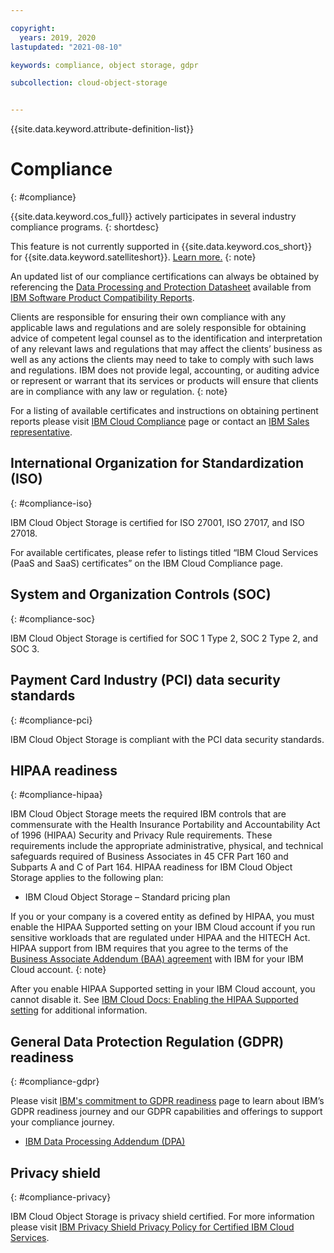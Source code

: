 ```yaml
---

copyright:
  years: 2019, 2020
lastupdated: "2021-08-10"

keywords: compliance, object storage, gdpr

subcollection: cloud-object-storage


---
```


{{site.data.keyword.attribute-definition-list}}

# Compliance
{: #compliance}

{{site.data.keyword.cos_full}} actively participates in several industry compliance programs. 
{: shortdesc}

This feature is not currently supported in {{site.data.keyword.cos_short}} for {{site.data.keyword.satelliteshort}}. [Learn more.](/docs/cloud-object-storage?topic=cloud-object-storage-about-cos-satellite)
{: note}

An updated list of our compliance certifications can always be obtained by referencing the [Data Processing and Protection Datasheet](https://www.ibm.com/software/reports/compatibility/clarity-reports/report/html/softwareReqsForProduct?deliverableId=89904B80AE1911E7A9EB066095601ABB) available from [IBM Software Product Compatibility Reports](https://www.ibm.com/software/reports/compatibility/clarity/softwareReqsForProduct.html).

Clients are responsible for ensuring their own compliance with any applicable laws and regulations and are solely responsible for obtaining advice of competent legal counsel as to the identification and interpretation of any relevant laws and regulations that may affect the clients’ business as well as any actions the clients may need to take to comply with such laws and regulations. IBM does not provide legal, accounting, or auditing advice or represent or warrant that its services or products will ensure that clients are in compliance with any law or regulation.
{: note}

For a listing of available certificates and instructions on obtaining pertinent reports please visit [IBM Cloud Compliance](https://www.ibm.com/cloud/compliance) page or contact an [IBM Sales representative](https://www.ibm.com/account/reg/us-en/signup?formid=MAIL-wcp).

## International Organization for Standardization (ISO)
{: #compliance-iso}

IBM Cloud Object Storage is certified for ISO 27001, ISO 27017, and ISO 27018. 

For available certificates, please refer to listings titled “IBM Cloud Services (PaaS and SaaS) certificates” on the IBM Cloud Compliance page.

## System and Organization Controls (SOC)
{: #compliance-soc}

IBM Cloud Object Storage is certified for SOC 1 Type 2, SOC 2 Type 2, and SOC 3. 

## Payment Card Industry (PCI) data security standards
{: #compliance-pci}

IBM Cloud Object Storage is compliant with the PCI data security standards. 

## HIPAA readiness
{: #compliance-hipaa}

IBM Cloud Object Storage meets the required IBM controls that are commensurate with the Health Insurance Portability and Accountability Act of 1996 (HIPAA) Security and Privacy Rule requirements. These requirements include the appropriate administrative, physical, and technical safeguards required of Business Associates in 45 CFR Part 160 and Subparts A and C of Part 164. HIPAA readiness for IBM Cloud Object Storage applies to the following plan:

- IBM Cloud Object Storage – Standard pricing plan

If you or your company is a covered entity as defined by HIPAA, you must enable the HIPAA Supported setting on your IBM Cloud account if you run sensitive workloads that are regulated under HIPAA and the HITECH Act. HIPAA support from IBM requires that you agree to the terms of the [Business Associate Addendum (BAA) agreement](http://www-03.ibm.com/software/sla/sladb.nsf/sla/baa?OpenDocument) with IBM for your IBM Cloud account.
{: note}

After you enable HIPAA Supported setting in your IBM Cloud account, you cannot disable it. See [IBM Cloud Docs: Enabling the HIPAA Supported setting](/docs/account?topic=account-eu-hipaa-supported#enabling-hipaa) for additional information. 


## General Data Protection Regulation (GDPR) readiness
{: #compliance-gdpr}

Please visit [IBM's commitment to GDPR readiness](https://www.ibm.com/data-responsibility/gdpr/) page to learn about IBM’s GDPR readiness journey and our GDPR capabilities and offerings to support your compliance journey. 

- [IBM Data Processing Addendum (DPA)](https://www.ibm.com/support/customer/csol/terms/?cat=dpa) 


## Privacy shield
{: #compliance-privacy}

IBM Cloud Object Storage is privacy shield certified. For more information please visit [IBM Privacy Shield Privacy Policy for Certified IBM Cloud Services](https://www.ibm.com/privacy/details/us/en/privacy_shield.html).

